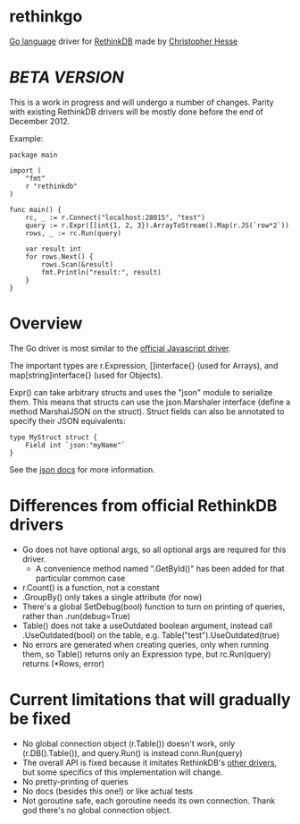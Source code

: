 rethinkgo
=========

[Go language](http://golang.org/) driver for [RethinkDB](http://www.rethinkdb.com/) made by [Christopher Hesse](http://www.christopherhesse.com/)

***BETA VERSION***
===================

This is a work in progress and will undergo a number of changes.  Parity with existing RethinkDB drivers will be mostly done before the end of December 2012.

Example:

    package main

    import (
        "fmt"
        r "rethinkdb"
    )

    func main() {
        rc, _ := r.Connect("localhost:28015", "test")
        query := r.Expr([]int{1, 2, 3}).ArrayToStream().Map(r.JS(`row*2`))
        rows, _ := rc.Run(query)

        var result int
        for rows.Next() {
            rows.Scan(&result)
            fmt.Println("result:", result)
        }
    }


Overview
========

The Go driver is most similar to the [official Javascript driver](http://www.rethinkdb.com/api/#js).

The important types are r.Expression, []interface{} (used for Arrays), and map[string]interface{} (used for Objects).

Expr() can take arbitrary structs and uses the "json" module to serialize them.  This means that structs can use the json.Marshaler interface (define a method MarshalJSON on the struct).  Struct fields can also be annotated to specify their JSON equivalents:

    type MyStruct struct {
        Field int `json:"myName"`
    }

See the [json docs](http://golang.org/pkg/encoding/json/) for more information.


Differences from official RethinkDB drivers
===========================================

* Go does not have optional args, so all optional args are required for this driver.
    * A convenience method named ".GetById()" has been added for that particular common case
* r.Count() is a function, not a constant
* .GroupBy() only takes a single attribute (for now)
* There's a global SetDebug(bool) function to turn on printing of queries, rather than .run(debug=True)
* Table() does not take a useOutdated boolean argument, instead call .UseOutdated(bool) on the table, e.g. Table("test").UseOutdated(true)
* No errors are generated when creating queries, only when running them, so Table() returns only an Expression type, but rc.Run(query) returns (*Rows, error)

Current limitations that will gradually be fixed
================================================

* No global connection object (r.Table()) doesn't work, only (r.DB().Table()), and query.Run() is instead conn.Run(query)
* The overall API is fixed because it imitates RethinkDB's [other drivers](http://www.rethinkdb.com/api/), but some specifics of this implementation will change.
* No pretty-printing of queries
* No docs (besides this one!) or like actual tests
* Not goroutine safe, each goroutine needs its own connection.  Thank god there's no global connection object.
